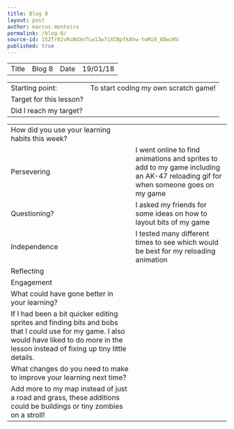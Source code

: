 ```yaml
---
title: Blog 8
layout: post
author: marcus.monteiro
permalink: /blog-8/
source-id: 1S2Tr02vRcNdXnTLw13w7iXCNpfkAhw-twMi0_6DwzKU
published: true
---
```

<table>
  <tr>
    <td>Title</td>
    <td>Blog 8</td>
    <td>Date</td>
    <td>19/01/18</td>
  </tr>
</table>


<table>
  <tr>
    <td>Starting point:</td>
    <td>To start coding my own scratch game!</td>
  </tr>
  <tr>
    <td>Target for this lesson?</td>
    <td></td>
  </tr>
  <tr>
    <td>Did I reach my target? </td>
    <td></td>
  </tr>
</table>


<table>
  <tr>
    <td>How did you use your learning habits this week?</td>
    <td></td>
  </tr>
  <tr>
    <td>Persevering</td>
    <td>I went online to find animations and sprites to add to my game including an AK-47 reloading gif for when someone goes on my game</td>
  </tr>
  <tr>
    <td>Questioning?</td>
    <td>I asked my friends for some ideas on how to layout bits of my game</td>
  </tr>
  <tr>
    <td>Independence</td>
    <td>I tested many different times to see which would be best for my reloading animation</td>
  </tr>
  <tr>
    <td>Reflecting</td>
    <td></td>
  </tr>
  <tr>
    <td>Engagement</td>
    <td></td>
  </tr>
  <tr>
    <td>What could have gone better in your learning?</td>
    <td></td>
  </tr>
  <tr>
    <td>If I had been a bit quicker editing sprites and finding bits and bobs that I could use for my game. I also would have liked to do more in the lesson instead of fixing up tiny little details.</td>
    <td></td>
  </tr>
  <tr>
    <td>What changes do you need to make to improve your learning next time?</td>
    <td></td>
  </tr>
  <tr>
    <td>Add more to my map instead of just a road and grass, these additions could be buildings or tiny zombies on a stroll!</td>
    <td></td>
  </tr>
</table>


